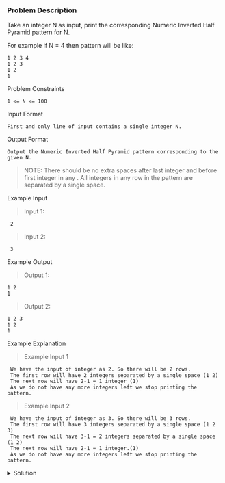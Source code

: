 ### Problem Description

Take an integer N as input, print the corresponding Numeric Inverted Half Pyramid pattern for N.

For example if N = 4 then pattern will be like:
```
1 2 3 4
1 2 3
1 2
1
```

Problem Constraints
```
1 <= N <= 100
```


Input Format
```
First and only line of input contains a single integer N.
```


Output Format
```
Output the Numeric Inverted Half Pyramid pattern corresponding to the given N.
```

>NOTE: There should be no extra spaces after last integer and before first integer in any . All integers in any row in the pattern are separated by a single space.



Example Input

>Input 1:
```
 2
 ```
>Input 2:
```
 3
```

Example Output

>Output 1:
```
1 2
1
```

>Output 2:
```
1 2 3
1 2
1
```

Example Explanation

>Example Input 1
```
 We have the input of integer as 2. So there will be 2 rows. 
 The first row will have 2 integers separated by a single space (1 2)
 The next row will have 2-1 = 1 integer (1)
 As we do not have any more integers left we stop printing the pattern.
```

>Example Input 2
```
 We have the input of integer as 3. So there will be 3 rows. 
 The first row will have 3 integers separated by a single space (1 2 3)
 The next row will have 3-1 = 2 integers separated by a single space (1 2)
 The next row will have 2-1 = 1 integer.(1)
 As we do not have any more integers left we stop printing the pattern.
```

<details>
  <summary>Solution</summary>
    Solution is not yet added!
